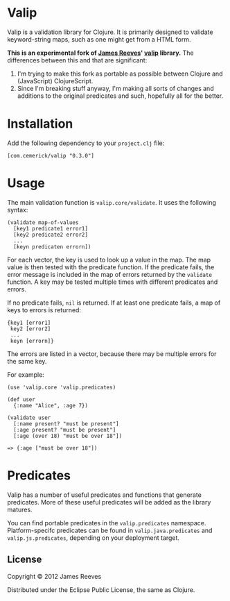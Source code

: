 # Valip

Valip is a validation library for Clojure. It is primarily designed to validate
keyword-string maps, such as one might get from a HTML form.

**This is an experimental fork of [James
Reeves](http://github.com/weavejester)'
[valip](http://github.com/weavejester/valip) library.**  The differences
between this and that are significant:

1. I'm trying to make this fork as portable as possible between Clojure and
   (JavaScript) ClojureScript.
2. Since I'm breaking stuff anyway, I'm making all sorts of changes and
   additions to the original predicates and such, hopefully all for the better.

# Installation

Add the following dependency to your `project.clj` file:

    [com.cemerick/valip "0.3.0"]

# Usage

The main validation function is `valip.core/validate`. It uses the following
syntax:

    (validate map-of-values
      [key1 predicate1 error1]
      [key2 predicate2 error2]
      ...
      [keyn predicaten errorn])

For each vector, the key is used to look up a value in the map. The map value
is then tested with the predicate function. If the predicate fails, the error
message is included in the map of errors returned by the `validate` function. A
key may be tested multiple times with different predicates and errors.

If no predicate fails, `nil` is returned. If at least one predicate fails, a
map of keys to errors is returned:

    {key1 [error1]
     key2 [error2]
     ...
     keyn [errorn]}

The errors are listed in a vector, because there may be multiple errors for the
same key.

For example:

    (use 'valip.core 'valip.predicates)

    (def user
      {:name "Alice", :age 7})

    (validate user
      [:name present? "must be present"]
      [:age present? "must be present"]
      [:age (over 18) "must be over 18"])

    => {:age ["must be over 18"])

# Predicates

Valip has a number of useful predicates and functions that generate predicates.
More of these useful predicates will be added as the library matures.

You can find portable predicates in the `valip.predicates` namespace.
Platform-specifc predicates can be found in `valip.java.predicates` and
`valip.js.predicates`, depending on your deployment target.

## License

Copyright © 2012 James Reeves

Distributed under the Eclipse Public License, the same as Clojure.
